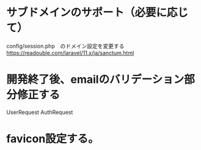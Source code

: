# サブドメインのサポート（必要に応じて）
config/session.php　のドメイン設定を変更する
https://readouble.com/laravel/11.x/ja/sanctum.html

# 開発終了後、emailのバリデーション部分修正する
UserRequest
AuthRequest

# favicon設定する。